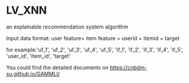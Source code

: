 # LV_XNN
an explainable recommendation system algorithm

Input data format: user feature+ item feature + userid + itemid + target

for example:'uf_1', 'uf_2', 'uf_3', 'uf_4', 'uf_5', 'if_1', 'if_2', 'if_3', 'if_4', 'if_5', 'user_id', 'item_id', 'target'

You could find the detailed documents on https://cnbdm-su.github.io/GAMMLI/
